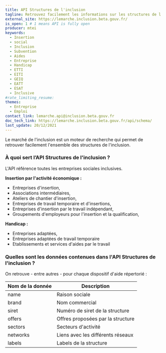 ```yaml
---
title: API Structures de l'inclusion
tagline: Retrouvez facilement les informations sur les structures de l'inclusion
external_site: https://lemarche.inclusion.beta.gouv.fr/
is_open: 1 # 1 means API is fully open
producer: mtei
keywords:
  - Insertion
  - social
  - Inclusion
  - Subvention
  - Aides
  - Entreprise
  - Handicap
  - ETTI
  - EITI
  - GEIQ
  - EATT
  - ESAT
  - Inclusive
#rate_limiting_resume: 
themes:
  - Entreprise
  - Emploi
contact_link: lemarche.api@inclusion.beta.gouv.fr
doc_tech_link: https://lemarche.inclusion.beta.gouv.fr/api/schema/
last_update: 20/12/2021
---
```


Le marché de l'inclusion est un moteur de recherche qui permet de retrouver facilement l'ensemble des structures de l'inclusion.

### À quoi sert l’API Structures de l'inclusion ?

L'API référence toutes les entreprises sociales inclusives.

**Insertion par l'activité économique :**

- Entreprises d'insertion,
- Associations intermédiaires,
- Ateliers de chantier d'insertion,
- Entreprises de travail temporaire et d'insertions,
- Entreprises d'insertion par le travail indépendant,
- Groupements d'employeurs pour l'insertion et la qualification,

**Handicap :**

- Entreprises adaptées,
- Entreprises adaptées de travail temporaire
- Etablissements et services d'aides par le travail

### Quelles sont les données contenues dans l'API Structures de l'inclusion ?

On retrouve - entre autres - pour chaque dispositif d'aide répertorié :

| Nom de la donnée      | Description                        |
| --------------------- | ---------------------------------- |
| name                  | Raison sociale                     |
| brand                 | Nom commercial                     |
| siret                 | Numéro de siret de la structure    |
| offers                | Offres proposées par la structure  |
| sectors               | Secteurs d'activité                |
| networks              | Liens avec les différents réseaux  |
| labels                | Labels de la structure             |
